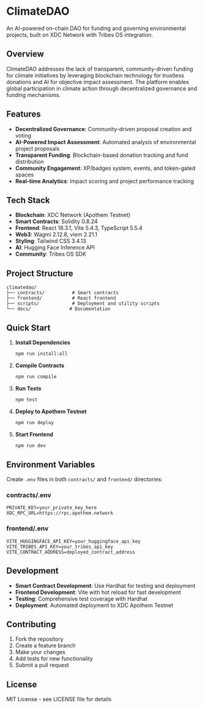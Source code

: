 # ClimateDAO

An AI-powered on-chain DAO for funding and governing environmental projects, built on XDC Network with Tribes OS integration.

## Overview

ClimateDAO addresses the lack of transparent, community-driven funding for climate initiatives by leveraging blockchain technology for trustless donations and AI for objective impact assessment. The platform enables global participation in climate action through decentralized governance and funding mechanisms.

## Features

- **Decentralized Governance**: Community-driven proposal creation and voting
- **AI-Powered Impact Assessment**: Automated analysis of environmental project proposals
- **Transparent Funding**: Blockchain-based donation tracking and fund distribution
- **Community Engagement**: XP/badges system, events, and token-gated spaces
- **Real-time Analytics**: Impact scoring and project performance tracking

## Tech Stack

- **Blockchain**: XDC Network (Apothem Testnet)
- **Smart Contracts**: Solidity 0.8.24
- **Frontend**: React 18.3.1, Vite 5.4.3, TypeScript 5.5.4
- **Web3**: Wagmi 2.12.8, viem 2.21.1
- **Styling**: Tailwind CSS 3.4.13
- **AI**: Hugging Face Inference API
- **Community**: Tribes OS SDK

## Project Structure

```
climatedao/
├── contracts/          # Smart contracts
├── frontend/           # React frontend
├── scripts/            # Deployment and utility scripts
└── docs/              # Documentation
```

## Quick Start

1. **Install Dependencies**
   ```bash
   npm run install:all
   ```

2. **Compile Contracts**
   ```bash
   npm run compile
   ```

3. **Run Tests**
   ```bash
   npm test
   ```

4. **Deploy to Apothem Testnet**
   ```bash
   npm run deploy
   ```

5. **Start Frontend**
   ```bash
   npm run dev
   ```

## Environment Variables

Create `.env` files in both `contracts/` and `frontend/` directories:

### contracts/.env
```
PRIVATE_KEY=your_private_key_here
XDC_RPC_URL=https://rpc.apothem.network
```

### frontend/.env
```
VITE_HUGGINGFACE_API_KEY=your_huggingface_api_key
VITE_TRIBES_API_KEY=your_tribes_api_key
VITE_CONTRACT_ADDRESS=deployed_contract_address
```

## Development

- **Smart Contract Development**: Use Hardhat for testing and deployment
- **Frontend Development**: Vite with hot reload for fast development
- **Testing**: Comprehensive test coverage with Hardhat
- **Deployment**: Automated deployment to XDC Apothem Testnet

## Contributing

1. Fork the repository
2. Create a feature branch
3. Make your changes
4. Add tests for new functionality
5. Submit a pull request

## License

MIT License - see LICENSE file for details